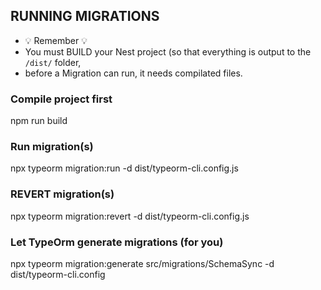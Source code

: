 ## RUNNING MIGRATIONS


* 💡 Remember 💡
* You must BUILD your Nest project (so that everything is output to the `/dist/` folder,
* before a Migration can run, it needs compilated files.


### Compile project first
npm run build

### Run migration(s)
npx typeorm migration:run -d dist/typeorm-cli.config.js

### REVERT migration(s)
npx typeorm migration:revert -d dist/typeorm-cli.config.js

### Let TypeOrm generate migrations (for you)
npx typeorm migration:generate src/migrations/SchemaSync -d dist/typeorm-cli.config